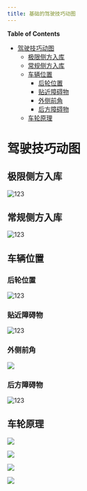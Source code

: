 ```yaml
---
title: 基础的驾驶技巧动图
---
```


<!-- START doctoc generated TOC please keep comment here to allow auto update -->
<!-- DON'T EDIT THIS SECTION, INSTEAD RE-RUN doctoc TO UPDATE -->
**Table of Contents**

- [驾驶技巧动图](#%E9%A9%BE%E9%A9%B6%E6%8A%80%E5%B7%A7%E5%8A%A8%E5%9B%BE)
  - [极限侧方入库](#%E6%9E%81%E9%99%90%E4%BE%A7%E6%96%B9%E5%85%A5%E5%BA%93)
  - [常规侧方入库](#%E5%B8%B8%E8%A7%84%E4%BE%A7%E6%96%B9%E5%85%A5%E5%BA%93)
  - [车辆位置](#%E8%BD%A6%E8%BE%86%E4%BD%8D%E7%BD%AE)
    - [后轮位置](#%E5%90%8E%E8%BD%AE%E4%BD%8D%E7%BD%AE)
    - [贴近障碍物](#%E8%B4%B4%E8%BF%91%E9%9A%9C%E7%A2%8D%E7%89%A9)
    - [外侧前角](#%E5%A4%96%E4%BE%A7%E5%89%8D%E8%A7%92)
    - [后方障碍物](#%E5%90%8E%E6%96%B9%E9%9A%9C%E7%A2%8D%E7%89%A9)
  - [车轮原理](#%E8%BD%A6%E8%BD%AE%E5%8E%9F%E7%90%86)

<!-- END doctoc generated TOC please keep comment here to allow auto update -->

# 驾驶技巧动图

## 极限侧方入库

![123](DT_BasicCarKnowledge/极限侧方入库.gif)

## 常规侧方入库

![123](DT_BasicCarKnowledge/常规侧方入库.gif)

## 车辆位置

### 后轮位置

![123](DT_BasicCarKnowledge/后轮位置.gif)

### 贴近障碍物

![123](DT_BasicCarKnowledge/贴近障碍物.gif)

### 外侧前角

![](DT_BasicCarKnowledge/外侧前角.gif)

### 后方障碍物

![123](DT_BasicCarKnowledge/后方障碍物.gif)

## 车轮原理

![](DT_BasicCarKnowledge/车轮转动原理.gif)

![](DT_BasicCarKnowledge/车轮转动原理1.gif)

![](DT_BasicCarKnowledge/车轮转动原理2.gif)

![](DT_BasicCarKnowledge/车轮转动原理3.gif)
